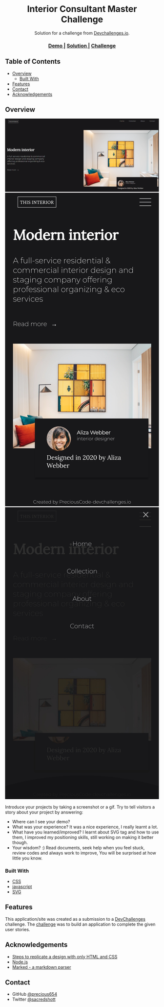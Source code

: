 <!-- Please update value in the {}  -->

<h1 align="center">Interior Consultant Master Challenge</h1>

<div align="center">
   Solution for a challenge from  <a href="http://devchallenges.io" target="_blank">Devchallenges.io</a>.
</div>

<div align="center">
  <h3>
    <a href="https://interior-master.surge.sh">
      Demo
    </a>
    <span> | </span>
    <a href="https://devchallenges.io/solutions/GlQr681xrRm9nYWjgIZ1">
      Solution
    </a>
    <span> | </span>
    <a href="https://devchallenges.io/challenges/Jymh2b2FyebRTUljkNcb">
      Challenge
    </a>
  </h3>
</div>

<!-- TABLE OF CONTENTS -->

## Table of Contents

- [Overview](#overview)
  - [Built With](#built-with)
- [Features](#features)
- [Contact](#contact)
- [Acknowledgements](#acknowledgements)

<!-- OVERVIEW -->

## Overview

![screenshot](desktop.png)
![screenshot](mobile1.jpg)
![screenshot](mobile2.jpg)

Introduce your projects by taking a screenshot or a gif. Try to tell visitors a story about your project by answering:

- Where can I see your demo? 
- What was your experience? It was a nice experience, I really learnt a lot.
- What have you learned/improved? I learnt about SVG tag and how to use them, I improved my positioning skills, still working on making it better though.
- Your wisdom? :) Read documents, seek help when you feel stuck, review codes and always work to improve, You will be surprised at how little you know.

### Built With

<!-- This section should list any major frameworks that you built your project using. Here are a few examples.-->

- [CSS](https://web.dev/learn/css/)
- [javascript](https://javascript.info/)
- [SVG](https://developer.mozilla.org/en-US/docs/Web/SVG/Tutorial/)

## Features

<!-- List the features of your application or follow the template. Don't share the figma file here :) -->

This application/site was created as a submission to a [DevChallenges](https://devchallenges.io/challenges) challenge. The [challenge](https://devchallenges.io/challenges/Jymh2b2FyebRTUljkNcb) was to build an application to complete the given user stories.

## Acknowledgements

<!-- This section should list any articles or add-ons/plugins that helps you to complete the project. This is optional but it will help you in the future. For exmpale -->

- [Steps to replicate a design with only HTML and CSS](https://devchallenges-blogs.web.app/how-to-replicate-design/)
- [Node.js](https://nodejs.org/)
- [Marked - a markdown parser](https://github.com/chjj/marked)

## Contact

- GitHub [@precious654](https://github.com/precious654)
- Twitter [@sacredshott](https://twitter.com/sacredshott)
